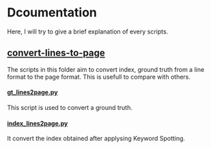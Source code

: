 # Dcoumentation

Here, I will try to give a brief explanation of every scripts.

## [convert-lines-to-page](https://github.com/kbarrere/LSF-PKWSI/tree/master/convert-lines-to-page)

The scripts in this folder aim to convert index, ground truth from a line format to the page format.
This is usefull to compare with others.

#### [gt_lines2page.py](https://github.com/kbarrere/LSF-PKWSI/blob/master/convert-lines-to-page/gt_lines2page.py)

This script is used to convert a ground truth.

#### [index_lines2page.py](https://github.com/kbarrere/LSF-PKWSI/blob/master/convert-lines-to-page/index_lines2page.py)

It convert the index obtained after applysing Keyword Spotting.
